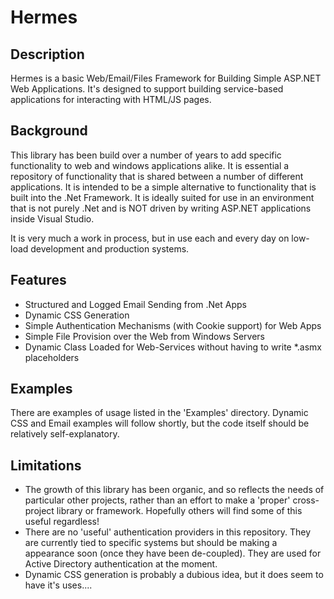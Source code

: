 Hermes
======

Description
-----------
Hermes is a basic Web/Email/Files Framework for Building Simple ASP.NET Web Applications. It's designed to support building service-based applications for interacting with HTML/JS pages.

Background
----------

This library has been build over a number of years to add specific functionality to web and windows applications alike. It is essential a repository of functionality that is shared between a number of different applications. It is intended to be a simple alternative to functionality that is built into the .Net Framework. It is ideally suited for use in an environment that is not purely .Net and is NOT driven by writing ASP.NET applications inside Visual Studio.

It is very much a work in process, but in use each and every day on low-load development and production systems.

Features
--------
- Structured and Logged Email Sending from .Net Apps
- Dynamic CSS Generation
- Simple Authentication Mechanisms (with Cookie support) for Web Apps
- Simple File Provision over the Web from Windows Servers
- Dynamic Class Loaded for Web-Services without having to write *.asmx placeholders

Examples
--------
There are examples of usage listed in the 'Examples' directory. Dynamic CSS and Email examples will follow shortly, but the code itself should be relatively self-explanatory.

Limitations
-----------
- The growth of this library has been organic, and so reflects the needs of particular other projects, rather than an effort to make a 'proper' cross-project library or framework. Hopefully others will find some of this useful regardless!
- There are no 'useful' authentication providers in this repository. They are currently tied to specific systems but should be making a appearance soon (once they have been de-coupled). They are used for Active Directory authentication at the moment.
- Dynamic CSS generation is probably a dubious idea, but it does seem to have it's uses....
